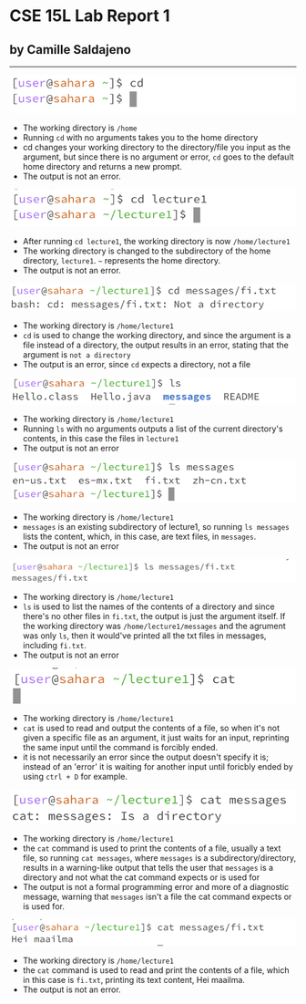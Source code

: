 # CSE 15L Lab Report 1
## by Camille Saldajeno
___

![Image1](cd.png)
* The working directory is `/home`
* Running `cd` with no arguments takes you to the home directory
* cd changes your working directory to the directory/file you input as the argument, but since there is no argument or error, `cd` goes to the default home directory and returns a new prompt.
* The output is not an error.

![Image2](cd_direct.png)
* After running `cd lecture1`, the working directory is now `/home/lecture1`
* The working directory is changed to the subdirectory of the home directory, `lecture1`. `~` represents the home directory.
* The output is not an error.

![Image3](cd_file.png)
* The working directory is `/home/lecture1`
* `cd` is used to change the working directory, and since the argument is a file instead of a directory, the output results in an error, stating that the argument is `not a directory`
* The output is an error, since `cd` expects a directory, not a file

![Image1](ls.png)
* The working directory is `/home/lecture1`
* Running `ls` with no arguments outputs a list of the current directory's contents, in this case the files in `lecture1`
* The output is not an error

![Image2](ls_direct.png)
* The working directory is `/home/lecture1`
* `messages` is an existing subdirectory of lecture1, so running `ls messages` lists the content, which, in this case, are text files, in `messages`. 
* The output is not an error

![Image3](ls_file.png)
* The working directory is `/home/lecture1`
* `ls` is used to list the names of the contents of a directory and since there's no other files in `fi.txt`, the output is just the argument itself. If the working directory was `/home/lecture1/messages` and the agrument was only `ls`, then it would've printed all the txt files in messages, including `fi.txt`.
* The output is not an error

![Image1](cat.png)
* The working directory is `/home/lecture1`
* `cat` is used to read and output the contents of a file, so when it's not given a specific file as an argument, it just waits for an input, reprinting the same input until the command is forcibly ended.
* it is not necessarily an error since the output doesn't specify it is; instead of an 'error' it is waiting for another input until foricbly ended by using `ctrl + D` for example.

![Image2](cat_direct.png)
* The working directory is `/home/lecture1`
* the `cat` command is used to print the contents of a file, usually a text file, so running `cat messages`, where `messages` is a subdirectory/directory, results in a warning-like output that tells the user that `messages` is a directory and not what the cat command expects or is used for
* The output is not a formal programming error and more of a diagnostic message, warning that `messages` isn't a file the cat command expects or is used for.

![Image3](cat_file.png)
* The working directory is `/home/lecture1`
* the `cat` command is used to read and print the contents of a file, which in this case is `fi.txt`, printing its text content, Hei maailma.
* The output is not an error.
